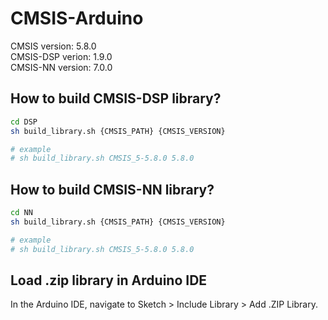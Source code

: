 #  CMSIS-Arduino
CMSIS version: 5.8.0  
CMSIS-DSP verion: 1.9.0  
CMSIS-NN version: 7.0.0  

## How to build CMSIS-DSP library?
```bash
cd DSP
sh build_library.sh {CMSIS_PATH} {CMSIS_VERSION}

# example
# sh build_library.sh CMSIS_5-5.8.0 5.8.0
```

## How to build CMSIS-NN library?
```bash
cd NN
sh build_library.sh {CMSIS_PATH} {CMSIS_VERSION}

# example
# sh build_library.sh CMSIS_5-5.8.0 5.8.0
```

## Load .zip library in Arduino IDE
In the Arduino IDE, navigate to Sketch > Include Library > Add .ZIP Library.